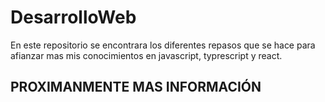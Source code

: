 # DesarrolloWeb

En este repositorio se encontrara los diferentes repasos que se hace para afianzar mas mis conocimientos en javascript, typrescript y react.

## PROXIMANMENTE MAS INFORMACIÓN
